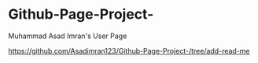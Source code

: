 # Github-Page-Project-
Muhammad Asad Imran's User Page

https://github.com/Asadimran123/Github-Page-Project-/tree/add-read-me
